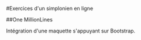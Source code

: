 #Exercices d'un simplonien en ligne

##One MillionLines

Intégration d'une maquette s'appuyant sur Bootstrap. 